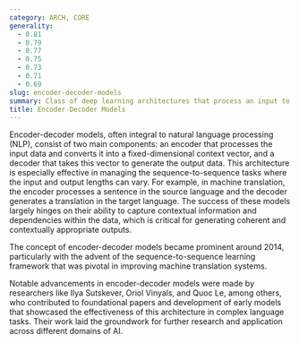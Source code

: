 ```yaml
---
category: ARCH, CORE
generality:
  - 0.81
  - 0.79
  - 0.77
  - 0.75
  - 0.73
  - 0.71
  - 0.69
slug: encoder-decoder-models
summary: Class of deep learning architectures that process an input to generate a corresponding output.
title: Encoder-Decoder Models
---
```


Encoder-decoder models, often integral to natural language processing (NLP), consist of two main components: an encoder that processes the input data and converts it into a fixed-dimensional context vector, and a decoder that takes this vector to generate the output data. This architecture is especially effective in managing the sequence-to-sequence tasks where the input and output lengths can vary. For example, in machine translation, the encoder processes a sentence in the source language and the decoder generates a translation in the target language. The success of these models largely hinges on their ability to capture contextual information and dependencies within the data, which is critical for generating coherent and contextually appropriate outputs.

The concept of encoder-decoder models became prominent around 2014, particularly with the advent of the sequence-to-sequence learning framework that was pivotal in improving machine translation systems.

Notable advancements in encoder-decoder models were made by researchers like Ilya Sutskever, Oriol Vinyals, and Quoc Le, among others, who contributed to foundational papers and development of early models that showcased the effectiveness of this architecture in complex language tasks. Their work laid the groundwork for further research and application across different domains of AI.
